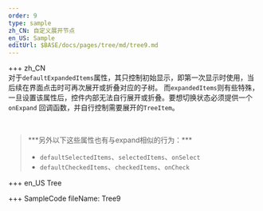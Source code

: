 ```yaml
--- 
order: 9
type: sample
zh_CN: 自定义展开节点
en_US: Sample
editUrl: $BASE/docs/pages/tree/md/tree9.md
---
```


+++ zh_CN   
 对于<Code>defaultExpandedItems</Code>属性，其只控制初始显示，即第一次显示时使用，当后续在界面点击时可再次展开或折叠对应的子树。
     而<Code>expandedItems</Code>则有些特殊，一旦设置该属性后，控件内部无法自行展开或折叠。要想切换状态必须提供一个<Code>onExpand</Code>
     回调函数，并自行控制需要展开的<Code>TreeItem</Code>。  

<br/>  
<Blockquote hasBackground hasBox>  
 ***另外以下这些属性也有与expand相似的行为：***
 <ul>
    <li><Code>defaultSelectedItems</Code>、<Code>selectedItems</Code>、<Code>onSelect</Code></li>
    <li><Code>defaultCheckedItems</Code>、<Code>checkedItems</Code>、<Code>onCheck</Code></li>
</ul> 
</Blockquote>
+++ en_US   
Tree

+++ SampleCode
fileName: Tree9
